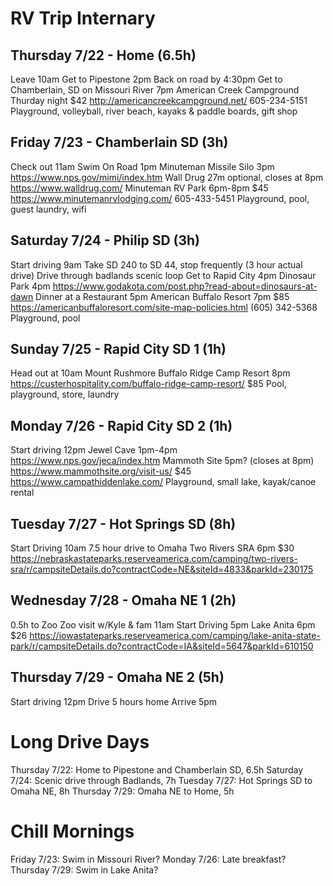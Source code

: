 # RV Trip Internary

## Thursday 7/22 - Home (6.5h)
Leave 10am
Get to Pipestone 2pm
Back on road by 4:30pm
Get to Chamberlain, SD on Missouri River 7pm
American Creek Campground Thurday night
$42
http://americancreekcampground.net/
605-234-5151
Playground, volleyball, river beach, kayaks & paddle boards, gift shop

## Friday 7/23 - Chamberlain SD (3h)
Check out 11am
Swim
On Road 1pm
Minuteman Missile Silo 3pm https://www.nps.gov/mimi/index.htm
Wall Drug 27m optional, closes at 8pm https://www.walldrug.com/
Minuteman RV Park 6pm-8pm
$45
https://www.minutemanrvlodging.com/
605-433-5451
Playground, pool, guest laundry, wifi

## Saturday 7/24 - Philip SD (3h)
Start driving 9am
Take SD 240 to SD 44, stop frequently (3 hour actual drive)
Drive through badlands scenic loop
Get to Rapid City 4pm
Dinosaur Park 4pm https://www.godakota.com/post.php?read-about=dinosaurs-at-dawn
Dinner at a Restaurant 5pm
American Buffalo Resort 7pm 
$85
https://americanbuffaloresort.com/site-map-policies.html
(605) 342-5368
Playground, pool

## Sunday 7/25 - Rapid City SD 1 (1h)
Head out at 10am
Mount Rushmore
Buffalo Ridge Camp Resort 8pm https://custerhospitality.com/buffalo-ridge-camp-resort/
$85
Pool, playground, store, laundry

## Monday 7/26 - Rapid City SD 2 (1h)
Start driving 12pm
Jewel Cave 1pm-4pm https://www.nps.gov/jeca/index.htm
Mammoth Site 5pm? (closes at 8pm) https://www.mammothsite.org/visit-us/
$45
https://www.campathiddenlake.com/
Playground, small lake, kayak/canoe rental

## Tuesday 7/27 - Hot Springs SD (8h)
Start Driving 10am
7.5 hour drive to Omaha
Two Rivers SRA 6pm
$30
https://nebraskastateparks.reserveamerica.com/camping/two-rivers-sra/r/campsiteDetails.do?contractCode=NE&siteId=4833&parkId=230175

## Wednesday 7/28 - Omaha NE 1 (2h)
0.5h to Zoo
Zoo visit w/Kyle & fam 11am
Start Driving 5pm
Lake Anita 6pm
$26
https://iowastateparks.reserveamerica.com/camping/lake-anita-state-park/r/campsiteDetails.do?contractCode=IA&siteId=5647&parkId=610150

## Thursday 7/29 - Omaha NE 2 (5h)
Start driving 12pm
Drive 5 hours home
Arrive 5pm

# Long Drive Days
Thursday 7/22: Home to Pipestone and Chamberlain SD, 6.5h
Saturday 7/24: Scenic drive through Badlands, 7h
Tuesday 7/27: Hot Springs SD to Omaha NE, 8h
Thursday 7/29: Omaha NE to Home, 5h

# Chill Mornings
Friday 7/23: Swim in Missouri River?
Monday 7/26: Late breakfast?
Thursday 7/29: Swim in Lake Anita?